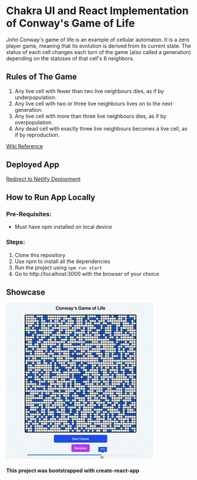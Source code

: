 # Chakra UI and React Implementation of Conway's Game of Life

John Conway's game of life is an example of cellular automaton. It is a zero player game, meaning that its evolution is derived from its current state. The status of each cell changes each turn of the game (also called a generation) depending on the statuses of that cell's 8 neighbors.

## Rules of The Game
1. Any live cell with fewer than two live neighbours dies, as if by underpopulation.
2. Any live cell with two or three live neighbours lives on to the next generation.
3. Any live cell with more than three live neighbours dies, as if by overpopulation.
4. Any dead cell with exactly three live neighbours becomes a live cell, as if by reproduction.

[Wiki Reference](https://en.wikipedia.org/wiki/Conway%27s_Game_of_Life)

## Deployed App

[Redirect to Netlify Deployment](https://admirable-swan-e6238c.netlify.app)

## How to Run App Locally
### Pre-Requisites:
- Must have npm installed on local device
### Steps:
1. Clone this repository
2. Use npm to install all the dependencies
3. Run the project using `npm run start`
4. Go to http://localhost:3000 with the browser of your choice

## Showcase
![Showcase GIF](/public/Screen%20Recording%202024-01-19%20at%2000.39.56.gif)

#### This project was bootstrapped with create-react-app


